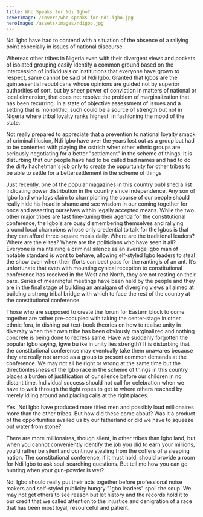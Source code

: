 ```yaml
---
title: Who Speaks for Ndi Igbo?
coverImage: /covers/who-speaks-for-ndi-igbo.jpg
heroImage: /assets/images/ndigbo.jpg
---
```


Ndi Igbo have had to contend with a situation of the absence of a
rallying point especially in issues of national discourse.

Whereas other tribes in Nigeria even with their divergent views and
pockets of isolated grouping easily identify a common ground based
on the intercession of individuals or institutions that everyone
have grown to respect, same cannot be said of Ndi Igbo. Granted that
Igbos are the quintessential republicans whose opinions are guided
not by superior authorities of sort, but by sheer power of
conviction in matters of national or local dimension, that does not
resolve the problem of marginalization that has been recurring. In a
state of objective assessment of issues and a setting that is
monolithic, such could be a source of strength but not in Nigeria
where tribal loyalty ranks highest' in fashioning the mood of the
state.

Not really prepared to appreciate that a prevention to national
loyalty smack of criminal illusion, Ndi Igbo have over the years
lost out as a group but had to be contented with playing the ostrich
when other ethnic groups are seriously negotiating for a better
"settlement" in the scheme of things. It is disturbing that our
people have had to be called bad names and had to do the dirty
hachetman's job only to create the oppurtunity for other tribes to
be able to settle for a bettersettlement in the scheme of things

Just recently, one of the popular magazines in this country
published a list indicating power distribution in the country since
independence. Any son of Igbo land who lays claim to charr.pioning
the course of our people should really hide his head in shame and
see wisdom in our coming together for once and asserting ourselves
within legally accepted means. While the two other major tribes are
fast fine-tuning their agenda for the constitutional conference, the
Igbo's are busy dismembering themselves and rallying around local
champions whose only credential to talk for the lgbos is that they
can afford three-square meals daily. Where are the traditional
leaders? Where are the elites? Where are the politicians who have
seen it all? Everyone is maintaining a criminal silence as an
average Igbo man of notable standard is wont to behave, allowing
elf-styled Igbo leaders to steal the show even when their (forts can
best pass for the ranting’s of an ant. It’s unfortunate that even
with mounting cynical reception to constitutional conference has
received in the West and North, they are not resting on their oars.
Series of meaningful meetings have been held by the people and they
are in the final stage of building an amalgam of diverging views all
aimed at building a strong tribal bridge with which to face the rest
of the country at the constitutional conference.

Those who are supposed to create the forum for Eastern block to come
together are rather pre-occupied with taking the center-stage in
other ethnic fora, in dishing out text-book theories on how to
realise unity in diversity when their own tribe has been obviously
marginalized and nothing concrete is being done to redress same.
Have we suddenly forgotten the popular Igbo saying, Igwe bu ike in
unity lies strength? It is disturbing that the constitutional
conference may eventually take them unawares because they are really
not armed as a group to present common demands at the conference. We
may not all be right or wrong at the same time but the
directionlessness of the Igbo race in the scheme of things in this
country places a burden of justification of our silence before our
children in no distant time. Individual success should not call for
celebration when we have to walk through the tight ropes to get to
where others reached by merely idling around and placing calls at
the right places.

Yes, Ndi Igbo have produced more titled men and possibly loud
millionaires more than the other tribes. But how did these come
about? Was it a product of the opportunities availed us by our
fatherland or did we have to squeeze out water from stone?

There are more millionaires, though silent, in other tribes than
Igbo land, but when you cannot conveniently identify the job you did
to earn your millions, you'd rather be silent and continue stealing
from the coffers of a sleeping nation. The constitutional
conference, if it must hold, should provide a room for Ndi Igbo to
ask soul-searching questions. But tell me how you can go hunting
when your gun-powder is wet?

Ndi Igbo should really put their acts together before professional
noise makers and self-styled publicity hungry "1gbo leaders" spoil
the soup. We may not get others to see reason but let history and
the records hold it to our credit that we called attention to the
injustice and denigration of a race that has been most loyal,
resourceful and patient.
